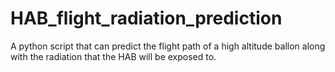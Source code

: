 # HAB_flight_radiation_prediction
 A python script that can predict the flight path of a high altitude ballon along with the radiation that the HAB will be exposed to.

